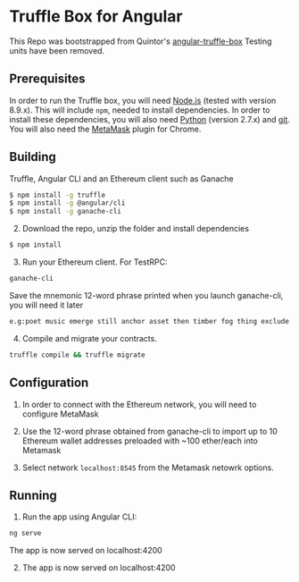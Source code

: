 # Truffle Box for Angular

This Repo was bootstrapped from Quintor's [angular-truffle-box](https://github.com/Quintor/angular-truffle-box)
Testing units have been removed.

## Prerequisites

In order to run the Truffle box, you will need [Node.js](https://nodejs.org) (tested with version 8.9.x). This will include `npm`, needed
to install dependencies. In order to install these dependencies, you will also need [Python](https://www.python.org) (version 2.7.x) and
[git](https://git-scm.com/downloads). You will also need the [MetaMask](https://metamask.io/) plugin for Chrome.

## Building

Truffle, Angular CLI and an Ethereum client such as Ganache
  ```bash
  $ npm install -g truffle
  $ npm install -g @angular/cli
  $ npm install -g ganache-cli
  ```

2. Download the repo, unzip the folder and install dependencies
  ```bash
  $ npm install
  ```

3. Run your Ethereum client. For TestRPC:
  ```bash
  ganache-cli
  ```
Save the mnemonic 12-word phrase printed when you launch ganache-cli, you will need it later
  ```bash
  e.g:poet music emerge still anchor asset then timber fog thing exclude proces
  ```

4. Compile and migrate your contracts.
  ```bash
  truffle compile && truffle migrate
  ```

## Configuration

1. In order to connect with the Ethereum network, you will need to configure MetaMask

2. Use the 12-word phrase obtained from ganache-cli to import up to 10 Ethereum wallet addresses preloaded with ~100 ether/each into Metamask

3. Select network `localhost:8545` from the Metamask netowrk options.


## Running

1. Run the app using Angular CLI:
  ```bash
  ng serve
  ```
The app is now served on localhost:4200

2. The app is now served on localhost:4200
